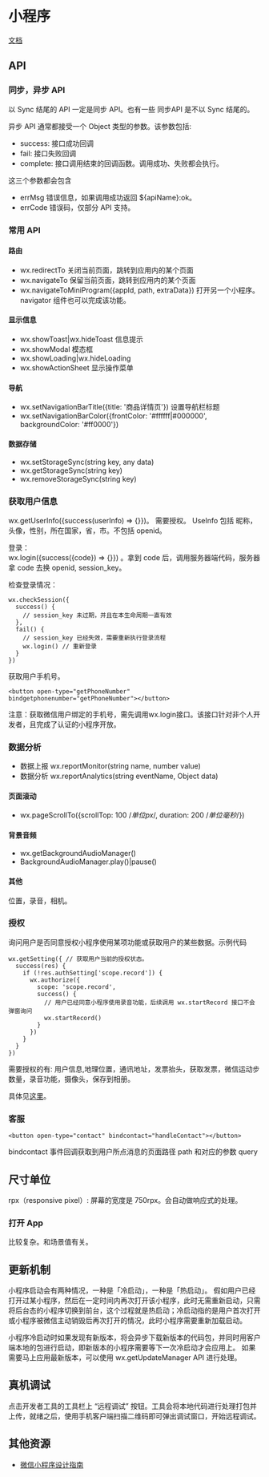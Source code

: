 # 小程序
[文档](https://developers.weixin.qq.com/miniprogram/dev/index.html?t=19031317)

## API
### 同步，异步 API
以 Sync 结尾的 API 一定是同步 API。也有一些 同步API 是不以 Sync 结尾的。

异步 API 通常都接受一个 Object 类型的参数。该参数包括:
* success: 接口成功回调
* fail: 接口失败回调
* complete: 接口调用结束的回调函数。调用成功、失败都会执行。

这三个参数都会包含 
* errMsg 错误信息，如果调用成功返回 ${apiName}:ok。
* errCode 错误码，仅部分 API 支持。

### 常用 API
#### 路由
* wx.redirectTo 关闭当前页面，跳转到应用内的某个页面
* wx.navigateTo 保留当前页面，跳转到应用内的某个页面
* wx.navigateToMiniProgram({appId, path, extraData}) 打开另一个小程序。 navigator 组件也可以完成该功能。

#### 显示信息
* wx.showToast|wx.hideToast 信息提示
* wx.showModal 模态框
* wx.showLoading|wx.hideLoading
* wx.showActionSheet 显示操作菜单

#### 导航
* wx.setNavigationBarTitle({title: '商品详情页'}) 设置导航栏标题
* wx.setNavigationBarColor({frontColor: '#ffffff|#000000', backgroundColor: '#ff0000'})

#### 数据存储
* wx.setStorageSync(string key, any data)
* wx.getStorageSync(string key)
* wx.removeStorageSync(string key)

### 获取用户信息
wx.getUserInfo({success(userInfo) => {}})。 需要授权。 UseInfo 包括 昵称，头像，性别，所在国家，省，市。不包括 openid。

登录：  
wx.login({success({code}) => {}}) 。拿到 code 后，调用服务器端代码，服务器拿 code 去换 openid, session_key。

检查登录情况：
```
wx.checkSession({
  success() {
    // session_key 未过期，并且在本生命周期一直有效
  },
  fail() {
    // session_key 已经失效，需要重新执行登录流程
    wx.login() // 重新登录
  }
})
```

获取用户手机号。 
```
<button open-type="getPhoneNumber" bindgetphonenumber="getPhoneNumber"></button>
```

注意：获取微信用户绑定的手机号，需先调用wx.login接口。该接口针对非个人开发者，且完成了认证的小程序开放。

### 数据分析
* 数据上报 wx.reportMonitor(string name, number value)
* 数据分析 wx.reportAnalytics(string eventName, Object data)

#### 页面滚动
* wx.pageScrollTo({scrollTop: 100 /*单位px*/, duration: 200 /*单位毫秒*/})

#### 背景音频
* wx.getBackgroundAudioManager()
* BackgroundAudioManager.play()|pause()

#### 其他
位置，录音，相机。

### 授权
询问用户是否同意授权小程序使用某项功能或获取用户的某些数据。示例代码

```
wx.getSetting({ // 获取用户当前的授权状态。
  success(res) {
    if (!res.authSetting['scope.record']) {
      wx.authorize({
        scope: 'scope.record',
        success() {
          // 用户已经同意小程序使用录音功能，后续调用 wx.startRecord 接口不会弹窗询问
          wx.startRecord()
        }
      })
    }
  }
})
```

需要授权的有: 用户信息,地理位置，通讯地址，发票抬头，获取发票，微信运动步数量，录音功能，摄像头，保存到相册。

具体见[这里](https://developers.weixin.qq.com/miniprogram/dev/framework/open-ability/authorize.html)。

### 客服
```
<button open-type="contact" bindcontact="handleContact"></button>
```

bindcontact 事件回调获取到用户所点消息的页面路径 path 和对应的参数 query

## 尺寸单位
rpx（responsive pixel）: 屏幕的宽度是 750rpx。会自动做响应式的处理。


### 打开 App
比较复杂。和场景值有关。

## 更新机制
小程序启动会有两种情况，一种是「冷启动」，一种是「热启动」。 假如用户已经打开过某小程序，然后在一定时间内再次打开该小程序，此时无需重新启动，只需将后台态的小程序切换到前台，这个过程就是热启动；冷启动指的是用户首次打开或小程序被微信主动销毁后再次打开的情况，此时小程序需要重新加载启动。

小程序冷启动时如果发现有新版本，将会异步下载新版本的代码包，并同时用客户端本地的包进行启动，即新版本的小程序需要等下一次冷启动才会应用上。 如果需要马上应用最新版本，可以使用 wx.getUpdateManager API 进行处理。

## 真机调试
点击开发者工具的工具栏上 “远程调试” 按钮。工具会将本地代码进行处理打包并上传，就绪之后，使用手机客户端扫描二维码即可弹出调试窗口，开始远程调试。

## 其他资源
* [微信小程序设计指南](https://developers.weixin.qq.com/miniprogram/design/index.html)

